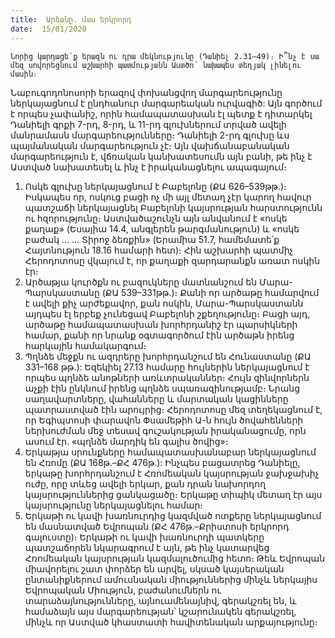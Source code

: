 ```yaml
---
title:  Արձանը. մաս երկրորդ
date:  15/01/2020
---
```


`Նորից կարդացե՛ք երազն ու դրա մեկնությունը (Դանիել 2.31–49)։ Ի՞նչ է սա մեզ սովորեցնում աշխարհի պատմությանն Աստծո՝ նախապես տեղյակ լինելու մասին։`

Նաբուգոդոնոսորի երազով փոխանցվող մարգարեությունը ներկայացնում է ընդհանուր մարգարեական ուրվագիծ: Այն գործում է որպես չափանիշ, որին համապատասխան էլ պետք է դիտարկել Դանիելի գրքի 7-րդ, 8-րդ, և 11-րդ գլուխներում տրված ավելի մանրամասն մարգարեությունները։ Դանիելի 2-րդ գլուխը ևս պայմանական մարգարեություն չէ։ Այն վախճանաբանական մարգարեություն է, վճռական կանխատեսումն այն բանի, թե ինչ է Աստված նախատեսել և ինչ է իրականացնելու ապագայում։

1. Ոսկե գլուխը ներկայացնում է Բաբելոնը (ՔԱ 626–539թթ.)։ Իսկապես որ, ոսկուց բացի ոչ մի այլ մետաղ չէր կարող հավուր պատշաճի ներկայացնել Բաբելոնի կայսրության հարստությունն ու հզորությունը։ Աստվածաշունչն այն անվանում է «ոսկե քաղաք» (Եսայիա 14.4, անգլերեն թարգմանություն) և «ոսկե բաժակ … … Տիրոջ ձեռքին» (Երամիա 51.7, համեմատե՛ք Հայտնություն 18.16 համարի հետ)։ Հին աշխարհի պատմիչ Հերոդոտոսը վկայում է, որ քաղաքի զարդարանքն առատ ոսկին էր։
2. Արծաթյա կուրծքն ու բազուկները մատնանշում են Մարա-Պարսկաստանը (ՔԱ 539–331թթ.)։ Քանի որ արծաթը համարվում է ավելի քիչ արժեքավոր, քան ոսկին, Մարա-Պարսկաստանն այդպես էլ երբեք չունեցավ Բաբելոնի շքեղությունը։ Բացի այդ, արծաթը համապատասխան խորհրդանիշ էր պարսիկների համար, քանի որ նրանք օգտագործում էին արծաթն իրենց հարկային համակարգում։
3. Պղնձե մեջքն ու ազդրերը խորհրդանշում են Հունաստանը (ՔԱ 331–168 թթ.): Եզեկիել 27.13 համարը հույներին ներկայացնում է որպես պղնձե անոթների առևտրականներ։ Հույն զինվորներն աչքի էին ընկնում իրենց պղնձե սպառազինությամբ։ Նրանց սաղավարտները, վահանները և մարտական կացինները պատրաստված էին արույրից։ Հերոդոտոսը մեզ տեղեկացնում է, որ Եգիպտոսի փարավոն Փսամեթիհ Ա-ն հույն ծովահենների ներխուժման մեջ տեսավ գուշակության իրականացումը, որն ասում էր. «պղնձե մարդիկ են գալիս ծովից»։
4. Երկաթյա սրունքները համապատասխանաբար ներկայացնում են Հռոմը (ՔԱ 168թ.–ՔՀ 476թ.): Ինչպես բացատրեց Դանիելը, երկաթը խորհրդանշում է Հռոմեական կայսրության ջախջախիչ ուժը, որը տևեց ավելի երկար, քան դրան նախորդող կայսրություններից ցանկացածը։ Երկաթը տիպիկ մետաղ էր այս կայսրությունը ներկայացնելու համար։
5. Երկաթի ու կավի խառնուրդից կազմված ոտքերը ներկայացնում են մասնատված Եվրոպան (ՔՀ 476թ.–Քրիստոսի երկրորդ գալուստը)։ Երկաթի ու կավի խառնուրդի պատկերը պատշաճորեն նկարագրում է այն, թե ինչ կատարվեց Հռոմեական կայսրության կազմալուծումից հետո։ Թեև Եվրոպան միավորելու շատ փորձեր են արվել, սկսած կայսերական ընտանիքներում ամուսնական միություններից մինչև ներկայիս Եվրոպական Միություն, բաժանումներն ու տարաձայնությունները, այնուամենայնիվ, գերակշռել են, և համաձայն այս մարգարեության՝ կշարունակեն գերակշռել, մինչև որ Աստված կհաստատի հավիտենական արքայությունը։
